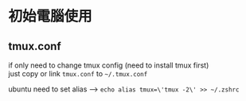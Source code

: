# 初始電腦使用

## tmux.conf
if only need to change tmux config (need to install tmux first)  
just copy or link `tmux.conf` to `~/.tmux.conf`  

ubuntu need to set alias --> `echo alias tmux=\'tmux -2\' >> ~/.zshrc`
